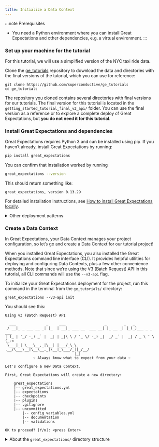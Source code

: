 ```yaml
---
title: Initialize a Data Context
---
```


:::note Prerequisites
- You need a Python environment where you can install Great Expectations and other dependencies, e.g. a virtual environment.
:::

### Set up your machine for the tutorial
For this tutorial, we will use a simplified version of the NYC taxi ride data.

Clone the [ge_tutorials](https://github.com/superconductive/ge_tutorials) repository to download the data and directories with the final versions of the tutorial, which you can use for reference:

```console
git clone https://github.com/superconductive/ge_tutorials
cd ge_tutorials
```

The repository you cloned contains several directories with final versions for our tutorials. The final version for this tutorial is located in the `getting_started_tutorial_final_v3_api/` folder. You can use the final version as a reference or to explore a complete deploy of Great Expectations, but **you do not need it for this tutorial**.

### Install Great Expectations and dependencies

Great Expectations requires Python 3 and can be installed using pip. If you haven’t already, install Great Expectations by running:

```bash
pip install great_expectations
```

You can confirm that installation worked by running

```bash
great_expectations --version
```

This should return something like:

```console
great_expectations, version 0.13.29
```

For detailed installation instructions, see [How to install Great Expectations locally](/docs/guides/setup/installation/local).

<details>
  <summary>Other deployment patterns</summary>
  <div>
    <p>
      This tutorial deploys Great Expectations locally. Note that other options (e.g. running Great Expectations on an EMR Cluster) are also available. You can find more information in the the Deployment Patterns section of the documentation.
    </p>
  </div>
</details>

### Create a Data Context

In Great Expectations, your Data Context manages your project configuration, so let’s go and create a Data Context for our tutorial project!

When you installed Great Expectations, you also installed the Great Expectations command line interface (CLI). It provides helpful utilities for deploying and configuring Data Contexts, plus a few other convenience methods. Note that since we’re using the V3 (Batch Request) API in this tutorial, all CLI commands will use the `--v3-api` flag.

To initialize your Great Expectations deployment for the project, run this command in the terminal from the `ge_tutorials/` directory:

```console
great_expectations --v3-api init
```
You should see this:
```console
Using v3 (Batch Request) API

  ___              _     ___                  _        _   _
 / __|_ _ ___ __ _| |_  | __|_ ___ __  ___ __| |_ __ _| |_(_)___ _ _  ___
| (_ | '_/ -_) _` |  _| | _|\ \ / '_ \/ -_) _|  _/ _` |  _| / _ \ ' \(_-<
 \___|_| \___\__,_|\__| |___/_\_\ .__/\___\__|\__\__,_|\__|_\___/_||_/__/
                                |_|
             ~ Always know what to expect from your data ~

Let's configure a new Data Context.

First, Great Expectations will create a new directory:

    great_expectations
    |-- great_expectations.yml
    |-- expectations
    |-- checkpoints
    |-- plugins
    |-- .gitignore
    |-- uncommitted
        |-- config_variables.yml
        |-- documentation
        |-- validations

OK to proceed? [Y/n]: <press Enter>
```

<details>
  <summary>About the <code>great_expectations/</code> directory structure</summary>
  <div>
    <p>
      After running the <code>init</code> command, your <code>great_expectations/</code> directory will contain all of the important components of a local Great Expectations deployment. This is what the directory structure looks like
    </p>
    <ul>
      <li><code>great_expectations.yml</code> contains the main configuration of your deployment.</li>
      <li>The <code>expectations/</code> directory stores all your Expectations as JSON files. If you want to store them somewhere else, you can change that later.</li>
      <li>The <code>plugins/</code> directory holds code for any custom plugins you develop as part of your deployment.</li>
      <li>The <code>uncommitted/</code> directory contains files that shouldn’t live in version control. It has a .gitignore configured to exclude all its contents from version control. The main contents of the directory are:
        <ul>
          <li><code>uncommitted/config_variables.yml</code>, which holds sensitive information, such as database credentials and other secrets.</li>
          <li><code>uncommitted/documentation</code>, which contains Data Docs generated from Expectations, Validation Results, and other metadata.</li>
          <li><code>uncommitted/validations</code>, which holds Validation Results generated by Great Expectations.</li>
        </ul>
      </li>
    </ul>
  </div>
</details>